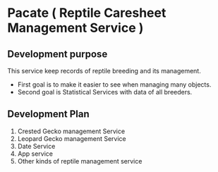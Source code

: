 # Pacate ( Reptile Caresheet Management Service )


## Development purpose

This service keep records of reptile breeding and its management.
- First goal is to make it easier to see when managing many objects.
- Second goal is Statistical Services with data of all breeders.

## Development Plan

1. Crested Gecko management Service
2. Leopard Gecko management Service
3. Date Service
4. App service
5. Other kinds of reptile management service
